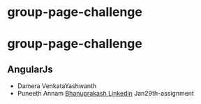 # group-page-challenge
# group-page-challenge
## AngularJs
- Damera VenkataYashwanth
- Puneeth Annam
[Bhanuprakash Linkedin](https://github.com/BhanuprakashThota)
Jan29th-assignment

